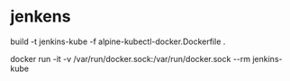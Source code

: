 # jenkens
build -t jenkins-kube -f alpine-kubectl-docker.Dockerfile .

docker run -it -v /var/run/docker.sock:/var/run/docker.sock --rm jenkins-kube

